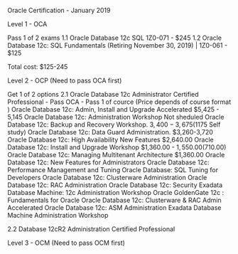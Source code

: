 Oracle Certification - January 2019


Level 1 - OCA

Pass 1 of 2 exams
1.1 Oracle Database 12c SQL 1Z0-071 - $245 
1.2 Oracle Database 12c: SQL Fundamentals (Retiring November 30, 2019) | 1Z0-061 - $125

Total cost: $125-245


Level 2 - OCP (Need to pass OCA first)

Get 1 of 2 options
2.1 Oracle Database 12c Administrator Certified Professional
    - Pass OCA
    - Pass  1 of cource (Price depends of course format )
        Oracle Database 12c: Admin, Install and Upgrade Accelerated  $5,425 - 5,145
        Oracle Database 12c: Administration Workshop                 Not sheduled
        Oracle Database 12c: Backup and Recovery Workshop.           $3,400-3,675 ($1175 Self study)
        Oracle Database 12c: Data Guard Administration.              $3,260-3,720
        Oracle Database 12c: High Availability New Features          $2,640.00
        Oracle Database 12c: Install and Upgrade Workshop            $1,360.00 - $1,550.00 ($710.00)
        Oracle Database 12c: Managing Multitenant Architecture       $1,360.00
        Oracle Database 12c: New Features for Administrators
        Oracle Database 12c: Performance Management and Tuning
        Oracle Database: SQL Tuning for Developers
        Oracle Database 12c: Clusterware Administration
        Oracle Database 12c: RAC Administration
        Oracle Database 12c: Security
        Exadata Database Machine: 12c Administration Workshop
        Oracle GoldenGate 12c : Fundamentals for Oracle
        Oracle Database 12c: Clusterware & RAC Admin Accelerated 
        Oracle Database 12c: ASM Administration
        Exadata Database Machine Administration Workshop

2.2 Database 12cR2 Administration Certified Professional




Level 3 - OCM (Need to pass OCM first)
